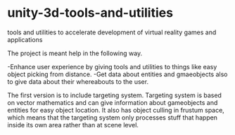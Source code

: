 # unity-3d-tools-and-utilities
tools and utilities to accelerate development of virtual reality games and applications

The project is meant help in the following way.

-Enhance user experience by giving tools and utilities to things like easy object picking from distance.
-Get data about entities and gmaeobjects also to give data about their whereabouts to the user.


The first version is to include targeting system.
Targeting system is based on vector mathematics and can give information about gameobjects and entities for easy object location.
It also has object culling in frustum space, which means that the targeting system only processes stuff that happen inside its own area rather than at scene level.